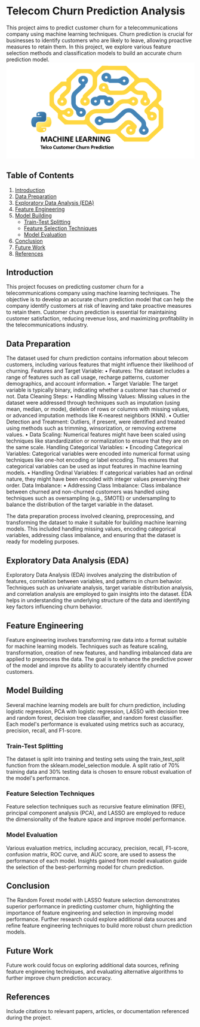 # Telecom Churn Prediction Analysis


This project aims to predict customer churn for a telecommunications company using machine learning techniques. Churn prediction is crucial for businesses to identify customers who are likely to leave, allowing proactive measures to retain them. In this project, we explore various feature selection methods and classification models to build an accurate churn prediction model.
![Telecom churn image](telecom.png)

## Table of Contents
1. [Introduction](#introduction)
2. [Data Preparation](#data-preparation)
3. [Exploratory Data Analysis (EDA)](#exploratory-data-analysis-eda)
4. [Feature Engineering](#feature-engineering)
5. [Model Building](#model-building)
   - [Train-Test Splitting](#train-test-splitting)
   - [Feature Selection Techniques](#feature-selection-techniques)
   - [Model Evaluation](#model-evaluation)
6. [Conclusion](#conclusion)
7. [Future Work](#future-work)
8. [References](#references)

## Introduction <a name="introduction"></a>
This project focuses on predicting customer churn for a telecommunications company using machine learning techniques. The objective is to develop an accurate churn prediction model that can help the company identify customers at risk of leaving and take proactive measures to retain them. Customer churn prediction is essential for maintaining customer satisfaction, reducing revenue loss, and maximizing profitability in the telecommunications industry.

## Data Preparation <a name="data-preparation"></a>
The dataset used for churn prediction contains information about telecom customers, including various features that might influence their likelihood of churning.
Features and Target Variable:
•	Features: The dataset includes a range of features such as call usage, recharge patterns, customer demographics, and account information.
•	Target Variable: The target variable is typically binary, indicating whether a customer has churned or not.
Data Cleaning Steps:
•	Handling Missing Values: Missing values in the dataset were addressed through techniques such as imputation (using mean, median, or mode), deletion of rows or columns with missing values, or advanced imputation methods like K-nearest neighbors (KNN).
•	Outlier Detection and Treatment: Outliers, if present, were identified and treated using methods such as trimming, winsorization, or removing extreme values.
•	Data Scaling: Numerical features might have been scaled using techniques like standardization or normalization to ensure that they are on the same scale.
Handling Categorical Variables:
•	Encoding Categorical Variables: Categorical variables were encoded into numerical format using techniques like one-hot encoding or label encoding. This ensures that categorical variables can be used as input features in machine learning models.
•	Handling Ordinal Variables: If categorical variables had an ordinal nature, they might have been encoded with integer values preserving their order.
Data Imbalance:
•	Addressing Class Imbalance: Class imbalance between churned and non-churned customers was handled using techniques such as oversampling (e.g., SMOTE) or undersampling to balance the distribution of the target variable in the dataset.

The data preparation process involved cleaning, preprocessing, and transforming the dataset to make it suitable for building machine learning models. This included handling missing values, encoding categorical variables, addressing class imbalance, and ensuring that the dataset is ready for modeling purposes.



## Exploratory Data Analysis (EDA) <a name="exploratory-data-analysis-eda"></a>
Exploratory Data Analysis (EDA) involves analyzing the distribution of features, correlation between variables, and patterns in churn behavior. Techniques such as univariate analysis, target variable distribution analysis, and correlation analysis are employed to gain insights into the dataset. EDA helps in understanding the underlying structure of the data and identifying key factors influencing churn behavior.

## Feature Engineering <a name="feature-engineering"></a>
Feature engineering involves transforming raw data into a format suitable for machine learning models. Techniques such as feature scaling, transformation, creation of new features, and handling imbalanced data are applied to preprocess the data. The goal is to enhance the predictive power of the model and improve its ability to accurately identify churned customers.

## Model Building <a name="model-building"></a>
Several machine learning models are built for churn prediction, including logistic regression, PCA with logistic regression, LASSO with decision tree and random forest, decision tree classifier, and random forest classifier. Each model's performance is evaluated using metrics such as accuracy, precision, recall, and F1-score.

### Train-Test Splitting <a name="train-test-splitting"></a>
The dataset is split into training and testing sets using the train_test_split function from the sklearn.model_selection module. A split ratio of 70% training data and 30% testing data is chosen to ensure robust evaluation of the model's performance.

### Feature Selection Techniques <a name="feature-selection-techniques"></a>
Feature selection techniques such as recursive feature elimination (RFE), principal component analysis (PCA), and LASSO are employed to reduce the dimensionality of the feature space and improve model performance.

### Model Evaluation <a name="model-evaluation"></a>
Various evaluation metrics, including accuracy, precision, recall, F1-score, confusion matrix, ROC curve, and AUC score, are used to assess the performance of each model. Insights gained from model evaluation guide the selection of the best-performing model for churn prediction.

## Conclusion <a name="conclusion"></a>
The Random Forest model with LASSO feature selection demonstrates superior performance in predicting customer churn, highlighting the importance of feature engineering and selection in improving model performance. Further research could explore additional data sources and refine feature engineering techniques to build more robust churn prediction models.

## Future Work <a name="future-work"></a>
Future work could focus on exploring additional data sources, refining feature engineering techniques, and evaluating alternative algorithms to further improve churn prediction accuracy.

## References <a name="references"></a>
Include citations to relevant papers, articles, or documentation referenced during the project.

